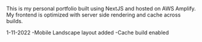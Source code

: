 This is my personal portfolio built using NextJS and hosted on AWS Amplify. My frontend is optimized with server side rendering and cache across builds.

1-11-2022
-Mobile Landscape layout added
-Cache build enabled